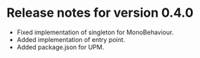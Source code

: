 # Release notes for version 0.4.0

- Fixed implementation of singleton for MonoBehaviour.
- Added implementation of entry point.
- Added package.json for UPM.
